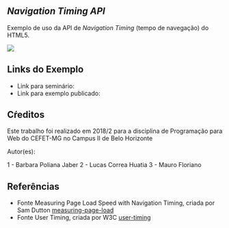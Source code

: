 ## _Navigation Timing API_

Exemplo de uso da API de _Navigation Timing_ (tempo de navegação) do HTML5.

![](./apis/navigation-timing-api/images/screenshot.jpeg)

## Links do Exemplo
- Link para seminário:
- Link para exemplo publicado:

## Cŕeditos

Este trabalho foi realizado  em 2018/2 para a disciplina de Programação para Web do CEFET-MG no Campus II de Belo Horizonte

Autor(es):

1 - Barbara Poliana Jaber
2 - Lucas Correa Huatia
3 - Mauro Floriano

## Referências

- Fonte Measuring Page Load Speed with Navigation Timing, criada por Sam Dutton [measuring-page-load]
- Fonte User Timing, criada por W3C [user-timing]

[measuring-page-load]: https://www.html5rocks.com/en/tutorials/webperformance/basics/
[user-timing]: https://www.w3.org/TR/2013/REC-user-timing-20131212/
